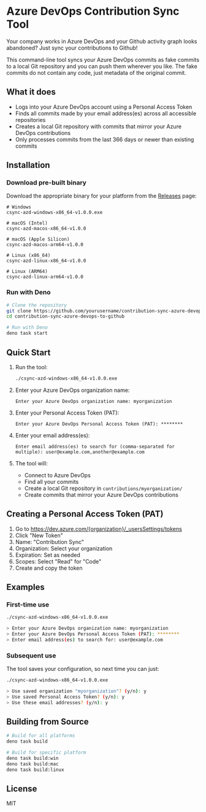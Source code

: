 # Azure DevOps Contribution Sync Tool

Your company works in Azure DevOps and your Github activity graph looks abandoned?
Just sync your contributions to Github!

This command-line tool syncs your Azure DevOps commits as fake commits to a local Git repository and you can push them wherever you like.
The fake commits do not contain any code, just metadata of the original commit.

## What it does

- Logs into your Azure DevOps account using a Personal Access Token
- Finds all commits made by your email address(es) across all accessible repositories
- Creates a local Git repository with commits that mirror your Azure DevOps contributions
- Only processes commits from the last 366 days or newer than existing commits

## Installation

### Download pre-built binary

Download the appropriate binary for your platform from the [Releases](https://github.com/yutamago/csync-azd/releases) page:

```
# Windows
csync-azd-windows-x86_64-v1.0.0.exe

# macOS (Intel)
csync-azd-macos-x86_64-v1.0.0

# macOS (Apple Silicon)
csync-azd-macos-arm64-v1.0.0

# Linux (x86_64)
csync-azd-linux-x86_64-v1.0.0

# Linux (ARM64)
csync-azd-linux-arm64-v1.0.0
```

### Run with Deno

```bash
# Clone the repository
git clone https://github.com/yourusername/contribution-sync-azure-devops-to-github.git
cd contribution-sync-azure-devops-to-github

# Run with Deno
deno task start
```

## Quick Start

1. Run the tool:
   ```bash
   ./csync-azd-windows-x86_64-v1.0.0.exe
   ```

2. Enter your Azure DevOps organization name:
   ```
   Enter your Azure DevOps organization name: myorganization
   ```

3. Enter your Personal Access Token (PAT):
   ```
   Enter your Azure DevOps Personal Access Token (PAT): ********
   ```

4. Enter your email address(es):
   ```
   Enter email address(es) to search for (comma-separated for multiple): user@example.com,another@example.com
   ```

5. The tool will:
   - Connect to Azure DevOps
   - Find all your commits
   - Create a local Git repository in `contributions/myorganization/`
   - Create commits that mirror your Azure DevOps contributions

## Creating a Personal Access Token (PAT)

1. Go to https://dev.azure.com/{organization}/_usersSettings/tokens
2. Click "New Token"
3. Name: "Contribution Sync"
4. Organization: Select your organization
5. Expiration: Set as needed
6. Scopes: Select "Read" for "Code"
7. Create and copy the token

## Examples

### First-time use

```bash
./csync-azd-windows-x86_64-v1.0.0.exe

> Enter your Azure DevOps organization name: myorganization
> Enter your Azure DevOps Personal Access Token (PAT): ********
> Enter email address(es) to search for: user@example.com
```

### Subsequent use

The tool saves your configuration, so next time you can just:

```bash
./csync-azd-windows-x86_64-v1.0.0.exe

> Use saved organization "myorganization"? (y/n): y
> Use saved Personal Access Token? (y/n): y
> Use these email addresses? (y/n): y
```

## Building from Source

```bash
# Build for all platforms
deno task build

# Build for specific platform
deno task build:win
deno task build:mac
deno task build:linux
```

## License

MIT
